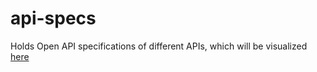 # api-specs
Holds Open API specifications of different APIs, which will be visualized [here](https://openapi-viewer.onrender.com/)
